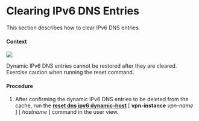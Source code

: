 Clearing IPv6 DNS Entries
=========================

This section describes how to clear IPv6 DNS entries.

#### Context

![](../../../../public_sys-resources/notice_3.0-en-us.png) 

Dynamic IPv6 DNS entries cannot be restored after they are cleared. Exercise caution when running the reset command.



#### Procedure

1. After confirming the dynamic IPv6 DNS entries to be deleted from the cache, run the [**reset dns ipv6 dynamic-host**](cmdqueryname=reset+dns+ipv6+dynamic-host+vpn-instance) [ **vpn-instance** *vpn-name* ] [ *hostname* ] command in the user view.